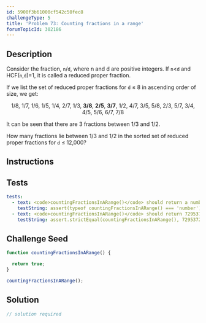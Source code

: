 ```yaml
---
id: 5900f3b61000cf542c50fec8
challengeType: 5
title: 'Problem 73: Counting fractions in a range'
forumTopicId: 302186
---
```


## Description

<section id='description'>

Consider the fraction, `n`/`d`, where n and d are positive integers. If `n`&lt;`d` and HCF(`n`,`d`)=1, it is called a reduced proper fraction.

If we list the set of reduced proper fractions for `d` ≤ 8 in ascending order of size, we get:

<div style='text-align: center;'>1/8, 1/7, 1/6, 1/5, 1/4, 2/7, 1/3, <strong>3/8</strong>, <strong>2/5</strong>, <strong>3/7</strong>, 1/2, 4/7, 3/5, 5/8, 2/3, 5/7, 3/4, 4/5, 5/6, 6/7, 7/8</div>

It can be seen that there are 3 fractions between 1/3 and 1/2.

How many fractions lie between 1/3 and 1/2 in the sorted set of reduced proper fractions for `d` ≤ 12,000?

</section>

## Instructions

<section id='instructions'>

</section>

## Tests

<section id='tests'>

```yml
tests:
  - text: <code>countingFractionsInARange()</code> should return a number.
    testString: assert(typeof countingFractionsInARange() === 'number');
  - text: <code>countingFractionsInARange()</code> should return 7295372.
    testString: assert.strictEqual(countingFractionsInARange(), 7295372);

```

</section>

## Challenge Seed

<section id='challengeSeed'>

<div id='js-seed'>

```js
function countingFractionsInARange() {

  return true;
}

countingFractionsInARange();
```

</div>

</section>

## Solution

<section id='solution'>

```js
// solution required
```

</section>
